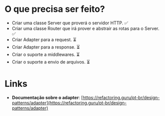 # O que precisa ser feito?

- Criar uma classe Server que proverá o servidor HTTP. ✅
- Criar uma classe Router que irá prover e abstrair as rotas para o Server. ✅
- Criar Adapter para a request. ⏳
- Criar Adapter para a response. ⏳
- Criar o suporte a middlewares. ⏳
- Criar o suporte a envio de arquivos. ⏳

# Links

- **Documentação sobre o adapter**: [https://refactoring.guru/pt-br/design-patterns/adapter](https://refactoring.guru/pt-br/design-patterns/adapter)
